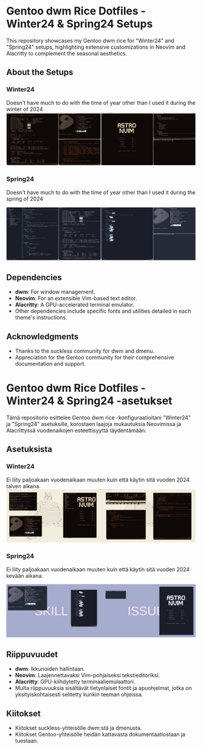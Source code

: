 # Gentoo dwm Rice Dotfiles - Winter24 & Spring24 Setups

This repository showcases my Gentoo dwm rice for "Winter24" and "Spring24" setups, highlighting extensive customizations in Neovim and Alacritty to complement the seasonal aesthetics.

## About the Setups

### Winter24
Doesn't have much to do  with the time of year other than I used it during the winter of 2024 
![Winter24 Screenshot](winter24/2024-01-09_19-22.png)

### Spring24
Doesn't have much to do  with the time of year other than I used it during the spring of 2024 

![Spring24 Screenshot](spring24/2024-04-11_12-10.png)

## Dependencies

- **dwm**: For window management.
- **Neovim**: For an extensible Vim-based text editor.
- **Alacritty**: A GPU-accelerated terminal emulator.
- Other dependencies include specific fonts and utilities detailed in each theme's instructions.


## Acknowledgments

- Thanks to the suckless community for dwm and dmenu.
- Appreciation for the Gentoo community for their comprehensive documentation and support.

# Gentoo dwm Rice Dotfiles - Winter24 & Spring24 -asetukset

Tämä repositorio esittelee Gentoo dwm rice -konfiguraatioitani "Winter24" ja "Spring24" asetuksille, korostaen laajoja mukautuksia Neovimissa ja Alacrittyssä vuodenaikojen esteettisyyttä täydentämään.

## Asetuksista

### Winter24
Ei liity paljoakaan vuodenaikaan muuten kuin että käytin sitä vuoden 2024 talven aikana.
![Winter24 Screenshot](winter24/2024-01-09_11-32.png)

### Spring24
Ei liity paljoakaan vuodenaikaan muuten kuin että käytin sitä vuoden 2024 kevään aikana.

![Spring24 Screenshot](spring24/2024-04-11_12-14.png)

## Riippuvuudet

- **dwm**: Ikkunoiden hallintaan.
- **Neovim**: Laajennettavaksi Vim-pohjaiseksi tekstieditoriksi.
- **Alacritty**: GPU-kiihdytetty terminaaliemulaattori.
- Muita riippuvuuksia sisältävät tietynlaiset fontit ja apuohjelmat, jotka on yksityiskohtaisesti selitetty kunkin teeman ohjeissa.

## Kiitokset

- Kiitokset suckless-yhteisölle dwm:stä ja dmenusta.
- Kiitokset Gentoo-yhteisölle heidän kattavasta dokumentaatiostaan ja tuestaan.

